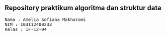 ## Repository praktikum algoritma dan struktur data

<pre>
Nama : Amelia Sofiana Makharomi
NIM : 103112400233
Kelas : IF-12-04
</pre>
